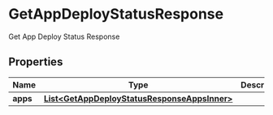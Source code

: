 

# GetAppDeployStatusResponse

Get App Deploy Status Response

## Properties

| Name | Type | Description | Notes |
|------------ | ------------- | ------------- | -------------|
|**apps** | [**List&lt;GetAppDeployStatusResponseAppsInner&gt;**](GetAppDeployStatusResponseAppsInner.md) |  |  [optional] |



